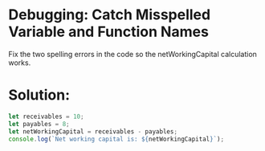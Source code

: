 # Debugging: Catch Misspelled Variable and Function Names
Fix the two spelling errors in the code so the netWorkingCapital calculation works.

# Solution:
```javascript
let receivables = 10;
let payables = 8;
let netWorkingCapital = receivables - payables;
console.log(`Net working capital is: ${netWorkingCapital}`);
```